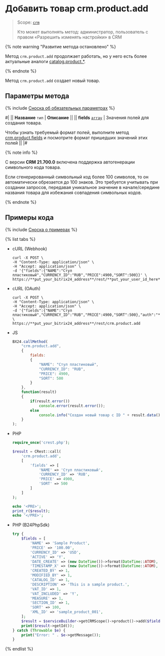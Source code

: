 # Добавить товар crm.product.add

> Scope: [`crm`](../../../scopes/permissions.md)
>
> Кто может выполнять метод: администратор, пользователь с правом «Разрешить изменять настройки» в CRM

{% note warning "Развитие метода остановлено" %}

Метод `crm.product.add` продолжает работать, но у него есть более актуальные аналоги [catalog.product.*](../../../catalog/product/index.md).

{% endnote %}

Метод `crm.product.add` создает новый товар. 

## Параметры метода

{% include [Сноска об обязательных параметрах](../../../../_includes/required.md) %}

#|
|| **Название**
`тип` | **Описание** ||
|| **fields**
[`array`](../../../data-types.md) | Значения полей для создания товара.

Чтобы узнать требуемый формат полей, выполните метод [crm.product.fields](./crm-product-fields.md) и посмотрите формат пришедших значений этих полей ||
|#

{% note info %}

С версии **CRM 21.700.0** включена поддержка автогенерации символьного кода товара.

Если сгенерированный символьный код более 100 символов, то он автоматически обрезается до 100 знаков. Это требуется учитывать при создании запросов, передавая уникальное значение в начале/середине названия товара для избежания совпадения символьных кодов.

{% endnote %}

## Примеры кода

{% include [Сноска о примерах](../../../../_includes/examples.md) %}

{% list tabs %}

- cURL (Webhook)

    ```http
    curl -X POST \
    -H "Content-Type: application/json" \
    -H "Accept: application/json" \
    -d '{"fields":{"NAME":"Стул пластиковый","CURRENCY_ID":"RUB","PRICE":4900,"SORT":500}}' \
    https://**put_your_bitrix24_address**/rest/**put_your_user_id_here**/**put_your_webbhook_here**/crm.product.add
    ```

- cURL (OAuth)

    ```http
    curl -X POST \
    -H "Content-Type: application/json" \
    -H "Accept: application/json" \
    -d '{"fields":{"NAME":"Стул пластиковый","CURRENCY_ID":"RUB","PRICE":4900,"SORT":500},"auth":"**put_access_token_here**"}' \
    https://**put_your_bitrix24_address**/rest/crm.product.add
    ```

- JS

    ```js
    BX24.callMethod(
        "crm.product.add",
        {
            fields:
            {
                "NAME": "Стул пластиковый",
                "CURRENCY_ID": "RUB",
                "PRICE": 4900,
                "SORT": 500
            }
        },
        function(result)
        {
            if(result.error())
                console.error(result.error());
            else
                console.info("Создан новый товар с ID " + result.data());
        }
    );
    ```

- PHP

    ```php
    require_once('crest.php');

    $result = CRest::call(
        'crm.product.add',
        [
            'fields' => [
                'NAME' => 'Стул пластиковый',
                'CURRENCY_ID' => 'RUB',
                'PRICE' => 4900,
                'SORT' => 500
            ]
        ]
    );

    echo '<PRE>';
    print_r($result);
    echo '</PRE>';
    ```

- PHP (B24PhpSdk)

    ```php        
    try {
        $fields = [
            'NAME' => 'Sample Product',
            'PRICE' => '100.00',
            'CURRENCY_ID' => 'USD',
            'ACTIVE' => 'Y',
            'DATE_CREATE' => (new DateTime())->format(DateTime::ATOM),
            'TIMESTAMP_X' => (new DateTime())->format(DateTime::ATOM),
            'CREATED_BY' => 1,
            'MODIFIED_BY' => 1,
            'CATALOG_ID' => 1,
            'DESCRIPTION' => 'This is a sample product.',
            'VAT_ID' => 1,
            'VAT_INCLUDED' => 'Y',
            'MEASURE' => 1,
            'SECTION_ID' => 1,
            'SORT' => 100,
            'XML_ID' => 'sample_product_001',
        ];
        $result = $serviceBuilder->getCRMScope()->product()->add($fields);
        print($result->getId());
    } catch (Throwable $e) {
        print("Error: " . $e->getMessage());
    }
    ```

{% endlist %}